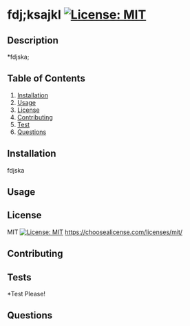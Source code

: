 
  # fdj;ksajkl [![License: MIT](https://img.shields.io/badge/License-MIT-yellow.svg)](https://opensource.org/licenses/MIT)


  ## Description
  *fdjska;
  ## Table of Contents 
  1. [Installation](#installation)
  2. [Usage](#usage)
  3. [License](#license)
  4. [Contributing](#contributing)
  5. [Test](#tests)
  6. [Questions](#questions)
  ## Installation
  fdjska
  ## Usage
  ## License 
  MIT [![License: MIT](https://img.shields.io/badge/License-MIT-yellow.svg)](https://opensource.org/licenses/MIT)
  https://choosealicense.com/licenses/mit/
  ## Contributing 
  ## Tests
  *Test Please!
  ## Questions







